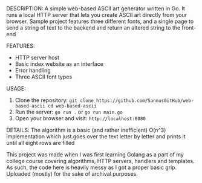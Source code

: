 # 

DESCRIPTION:
A simple web-based ASCII art generator written in Go.
It runs a local HTTP server that lets you create ASCII art directly from your browser. Sample project features three different fonts, and a single page to send a string of text to the backend and return an altered string to the front-end

FEATURES:
* HTTP server host
* Basic index website as an interface
* Error handling
* Three ASCII font types

USAGE:
1. Clone the repository:
`
git clone https://github.com/SannusGitHub/web-based-ascii
cd web-based-ascii
`
2. Run the server:
`go run .`
or
`go run main.go`
2. Open your browser and visit:
`http://localhost:8080`

DETAILS:
The algorithm is a basic (and rather inefficient) O(n^3) implementation which just goes over the text letter by letter and prints it until all eight rows are filled

This project was made when I was first learning Golang as a part of my college course covering algorithms, HTTP servers, handlers and templates. As such, the code here is heavily messy as I got a proper basic grip. Uploaded (mostly) for the sake of archival purposes.